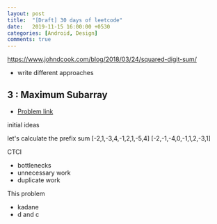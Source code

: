 ```yaml
---
layout: post
title:  "[Draft] 30 days of leetcode"
date:   2019-11-15 16:00:00 +0530
categories: [Android, Design]
comments: true
---
```


https://www.johndcook.com/blog/2018/03/24/squared-digit-sum/

- write different approaches

## 3 : Maximum Subarray

- [Problem link](https://leetcode.com/explore/challenge/card/30-day-leetcoding-challenge/528/week-1/3285/)

initial ideas

let's calculate the prefix sum
[-2,1,-3,4,-1,2,1,-5,4]
[-2,-1,-4,0,-1,1,2,-3,1]

CTCI

- bottlenecks
- unnecessary work
- duplicate work


This problem
- kadane
- d and c